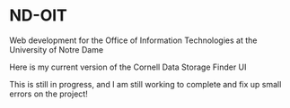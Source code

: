 # ND-OIT
Web development for the Office of Information Technologies at the University of Notre Dame

Here is my current version of the Cornell Data Storage Finder UI

This is still in progress, and I am still working to complete and fix up small errors on the project!
